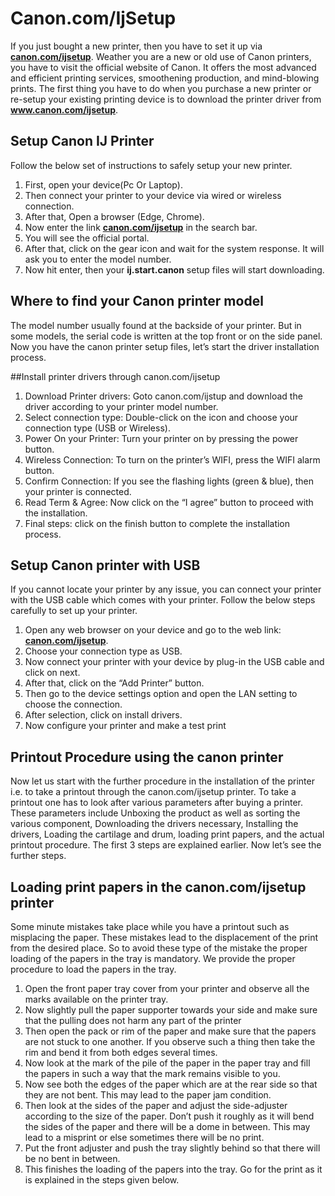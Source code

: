 
# Canon.com/IjSetup

If you just bought a new printer, then you have to set it up via **[canon.com/ijsetup](https://en-canoncomijsetup.github.io/)**. Weather you are a new or old use of Canon printers, you have to visit the official website of Canon. It offers the most advanced and efficient printing services, smoothening production, and mind-blowing prints. The first thing you have to do when you purchase a new printer or re-setup your existing printing device is to download the printer driver from **www.canon.com/ijsetup**.

## Setup Canon IJ Printer

Follow the below set of instructions to safely setup your new printer.

1. First, open your device(Pc Or Laptop).
2. Then connect your printer to your device via wired or wireless connection.
3. After that, Open a browser (Edge, Chrome).
4. Now enter the link **[canon.com/ijsetup](https://en-canoncomijsetup.github.io/)** in the search bar.
5. You will see the official portal.
6. After that, click on the gear icon and wait for the system response. It will ask you to enter the model number.
6. Now hit enter, then your **ij.start.canon** setup files will start downloading.

## Where to find your Canon printer model
The model number usually found at the backside of your printer. But in some models, the serial code is written at the top front or on the side panel.
Now you have the canon printer setup files, let’s start the driver installation process.

##Install printer drivers through canon.com/ijsetup

1. Download Printer drivers: Goto canon.com/ijstup and download the driver according to your printer model number.
2. Select connection type: Double-click on the icon and choose your connection type (USB or Wireless).
3. Power On your Printer: Turn your printer on by pressing the power button.
4. Wireless Connection: To turn on the printer’s WIFI, press the WIFI alarm button.
5. Confirm Connection: If you see the flashing lights (green & blue), then your printer is connected.
6. Read Term & Agree: Now click on the “I agree” button to proceed with the installation.
7. Final steps: click on the finish button to complete the installation process.

## Setup Canon printer with USB
If you cannot locate your printer by any issue, you can connect your printer with the USB cable which comes with your printer. Follow the below steps carefully to set up your printer.

1. Open any web browser on your device and go to the web link: **[canon.com/ijsetup](https://en-canoncomijsetup.github.io/)**.
2. Choose your connection type as USB.
3. Now connect your printer with your device by plug-in the USB cable and click on next.
4. After that, click on the “Add Printer” button.
5. Then go to the device settings option and open the LAN setting to choose the connection.
6. After selection, click on install drivers.
7. Now configure your printer and make a test print

## Printout Procedure using the canon printer
Now let us start with the further procedure in the installation of the printer i.e. to take a printout through the canon.com/ijsetup printer. To take a printout one has to look after various parameters after buying a printer. These parameters include Unboxing the product as well as sorting the various component, Downloading the drivers necessary, Installing the drivers, Loading the cartilage and drum, loading print papers, and the actual printout procedure. The first 3 steps are explained earlier. Now let’s see the further steps.

## Loading print papers in the canon.com/ijsetup printer
Some minute mistakes take place while you have a printout such as misplacing the paper. These mistakes lead to the displacement of the print from the desired place. So to avoid these type of the mistake the proper loading of the papers in the tray is mandatory. We provide the proper procedure to load the papers in the tray.

1. Open the front paper tray cover from your printer and observe all the marks available on the printer tray.
2. Now slightly pull the paper supporter towards your side and make sure that the pulling does not harm any part of the printer
3. Then open the pack or rim of the paper and make sure that the papers are not stuck to one another. If you observe such a thing then take the rim and bend it from both edges several times.
4. Now look at the mark of the pile of the paper in the paper tray and fill the papers in such a way that the mark remains visible to you.
5. Now see both the edges of the paper which are at the rear side so that they are not bent. This may lead to the paper jam condition.
6. Then look at the sides of the paper and adjust the side-adjuster according to the size of the paper. Don’t push it roughly as it will bend the sides of the paper and there will be a dome in between. This may lead to a misprint or else sometimes there will be no print.
7. Put the front adjuster and push the tray slightly behind so that there will be no bent in between.
8. This finishes the loading of the papers into the tray. Go for the print as it is explained in the steps given below.


